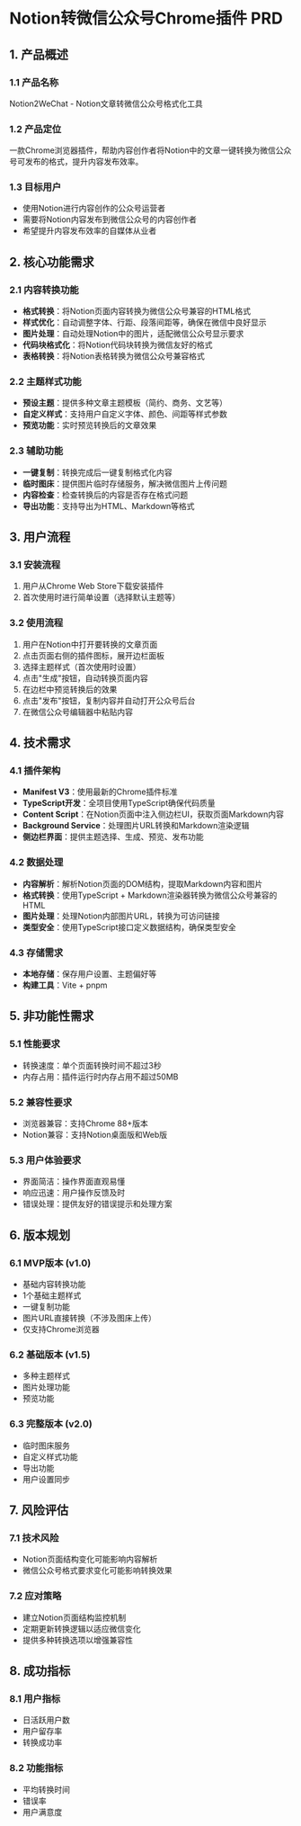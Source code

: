 # Notion转微信公众号Chrome插件 PRD

## 1. 产品概述

### 1.1 产品名称
Notion2WeChat - Notion文章转微信公众号格式化工具

### 1.2 产品定位
一款Chrome浏览器插件，帮助内容创作者将Notion中的文章一键转换为微信公众号可发布的格式，提升内容发布效率。

### 1.3 目标用户
- 使用Notion进行内容创作的公众号运营者
- 需要将Notion内容发布到微信公众号的内容创作者
- 希望提升内容发布效率的自媒体从业者

## 2. 核心功能需求

### 2.1 内容转换功能
- **格式转换**：将Notion页面内容转换为微信公众号兼容的HTML格式
- **样式优化**：自动调整字体、行距、段落间距等，确保在微信中良好显示
- **图片处理**：自动处理Notion中的图片，适配微信公众号显示要求
- **代码块格式化**：将Notion代码块转换为微信友好的格式
- **表格转换**：将Notion表格转换为微信公众号兼容格式

### 2.2 主题样式功能
- **预设主题**：提供多种文章主题模板（简约、商务、文艺等）
- **自定义样式**：支持用户自定义字体、颜色、间距等样式参数
- **预览功能**：实时预览转换后的文章效果

### 2.3 辅助功能
- **一键复制**：转换完成后一键复制格式化内容
- **临时图床**：提供图片临时存储服务，解决微信图片上传问题
- **内容检查**：检查转换后的内容是否存在格式问题
- **导出功能**：支持导出为HTML、Markdown等格式

## 3. 用户流程

### 3.1 安装流程
1. 用户从Chrome Web Store下载安装插件
2. 首次使用时进行简单设置（选择默认主题等）

### 3.2 使用流程
1. 用户在Notion中打开要转换的文章页面
2. 点击页面右侧的插件图标，展开边栏面板
3. 选择主题样式（首次使用时设置）
4. 点击"生成"按钮，自动转换页面内容
5. 在边栏中预览转换后的效果
6. 点击"发布"按钮，复制内容并自动打开公众号后台
7. 在微信公众号编辑器中粘贴内容

## 4. 技术需求

### 4.1 插件架构
- **Manifest V3**：使用最新的Chrome插件标准
- **TypeScript开发**：全项目使用TypeScript确保代码质量
- **Content Script**：在Notion页面中注入侧边栏UI，获取页面Markdown内容
- **Background Service**：处理图片URL转换和Markdown渲染逻辑
- **侧边栏界面**：提供主题选择、生成、预览、发布功能

### 4.2 数据处理
- **内容解析**：解析Notion页面的DOM结构，提取Markdown内容和图片
- **格式转换**：使用TypeScript + Markdown渲染器转换为微信公众号兼容的HTML
- **图片处理**：处理Notion内部图片URL，转换为可访问链接
- **类型安全**：使用TypeScript接口定义数据结构，确保类型安全

### 4.3 存储需求
- **本地存储**：保存用户设置、主题偏好等
- **构建工具**：Vite + pnpm

## 5. 非功能性需求

### 5.1 性能要求
- 转换速度：单个页面转换时间不超过3秒
- 内存占用：插件运行时内存占用不超过50MB

### 5.2 兼容性要求
- 浏览器兼容：支持Chrome 88+版本
- Notion兼容：支持Notion桌面版和Web版

### 5.3 用户体验要求
- 界面简洁：操作界面直观易懂
- 响应迅速：用户操作反馈及时
- 错误处理：提供友好的错误提示和处理方案

## 6. 版本规划

### 6.1 MVP版本 (v1.0)
- 基础内容转换功能
- 1个基础主题样式
- 一键复制功能
- 图片URL直接转换（不涉及图床上传）
- 仅支持Chrome浏览器

### 6.2 基础版本 (v1.5)
- 多种主题样式
- 图片处理功能
- 预览功能

### 6.3 完整版本 (v2.0)
- 临时图床服务
- 自定义样式功能
- 导出功能
- 用户设置同步

## 7. 风险评估

### 7.1 技术风险
- Notion页面结构变化可能影响内容解析
- 微信公众号格式要求变化可能影响转换效果

### 7.2 应对策略
- 建立Notion页面结构监控机制
- 定期更新转换逻辑以适应微信变化
- 提供多种转换选项以增强兼容性

## 8. 成功指标

### 8.1 用户指标
- 日活跃用户数
- 用户留存率
- 转换成功率

### 8.2 功能指标
- 平均转换时间
- 错误率
- 用户满意度